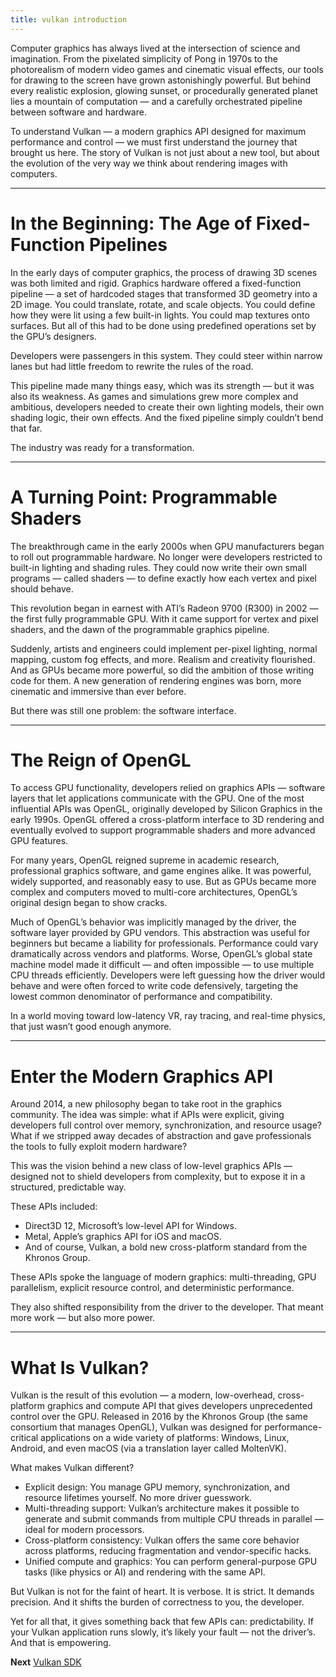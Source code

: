 ```yaml
---
title: vulkan introduction
---
```


Computer graphics has always lived at the intersection of science and imagination. From the pixelated simplicity of Pong in 1970s to the photorealism of modern video games and cinematic visual effects, our tools for drawing to the screen have grown astonishingly powerful. But behind every realistic explosion, glowing sunset, or procedurally generated planet lies a mountain of computation — and a carefully orchestrated pipeline between software and hardware.

To understand Vulkan — a modern graphics API designed for maximum performance and control — we must first understand the journey that brought us here. The story of Vulkan is not just about a new tool, but about the evolution of the very way we think about rendering images with computers.

---

# In the Beginning: The Age of Fixed-Function Pipelines

In the early days of computer graphics, the process of drawing 3D scenes was both limited and rigid. Graphics hardware offered a fixed-function pipeline — a set of hardcoded stages that transformed 3D geometry into a 2D image. You could translate, rotate, and scale objects. You could define how they were lit using a few built-in lights. You could map textures onto surfaces. But all of this had to be done using predefined operations set by the GPU’s designers.

Developers were passengers in this system. They could steer within narrow lanes but had little freedom to rewrite the rules of the road.

This pipeline made many things easy, which was its strength — but it was also its weakness. As games and simulations grew more complex and ambitious, developers needed to create their own lighting models, their own shading logic, their own effects. And the fixed pipeline simply couldn’t bend that far.

The industry was ready for a transformation.

---

# A Turning Point: Programmable Shaders

The breakthrough came in the early 2000s when GPU manufacturers began to roll out programmable hardware. No longer were developers restricted to built-in lighting and shading rules. They could now write their own small programs — called shaders — to define exactly how each vertex and pixel should behave.

This revolution began in earnest with ATI’s Radeon 9700 (R300) in 2002 — the first fully programmable GPU. With it came support for vertex and pixel shaders, and the dawn of the programmable graphics pipeline.

Suddenly, artists and engineers could implement per-pixel lighting, normal mapping, custom fog effects, and more. Realism and creativity flourished. And as GPUs became more powerful, so did the ambition of those writing code for them. A new generation of rendering engines was born, more cinematic and immersive than ever before.

But there was still one problem: the software interface.

---

# The Reign of OpenGL

To access GPU functionality, developers relied on graphics APIs — software layers that let applications communicate with the GPU. One of the most influential APIs was OpenGL, originally developed by Silicon Graphics in the early 1990s. OpenGL offered a cross-platform interface to 3D rendering and eventually evolved to support programmable shaders and more advanced GPU features.

For many years, OpenGL reigned supreme in academic research, professional graphics software, and game engines alike. It was powerful, widely supported, and reasonably easy to use. But as GPUs became more complex and computers moved to multi-core architectures, OpenGL’s original design began to show cracks.

Much of OpenGL’s behavior was implicitly managed by the driver, the software layer provided by GPU vendors. This abstraction was useful for beginners but became a liability for professionals. Performance could vary dramatically across vendors and platforms. Worse, OpenGL’s global state machine model made it difficult — and often impossible — to use multiple CPU threads efficiently. Developers were left guessing how the driver would behave and were often forced to write code defensively, targeting the lowest common denominator of performance and compatibility.

In a world moving toward low-latency VR, ray tracing, and real-time physics, that just wasn’t good enough anymore.

---

# Enter the Modern Graphics API

Around 2014, a new philosophy began to take root in the graphics community. The idea was simple: what if APIs were explicit, giving developers full control over memory, synchronization, and resource usage? What if we stripped away decades of abstraction and gave professionals the tools to fully exploit modern hardware?

This was the vision behind a new class of low-level graphics APIs — designed not to shield developers from complexity, but to expose it in a structured, predictable way.

These APIs included:
- Direct3D 12, Microsoft’s low-level API for Windows.
- Metal, Apple’s graphics API for iOS and macOS.
- And of course, Vulkan, a bold new cross-platform standard from the Khronos Group.

These APIs spoke the language of modern graphics: multi-threading, GPU parallelism, explicit resource control, and deterministic performance.

They also shifted responsibility from the driver to the developer. That meant more work — but also more power.

---

# What Is Vulkan?

Vulkan is the result of this evolution — a modern, low-overhead, cross-platform graphics and compute API that gives developers unprecedented control over the GPU. Released in 2016 by the Khronos Group (the same consortium that manages OpenGL), Vulkan was designed for performance-critical applications on a wide variety of platforms: Windows, Linux, Android, and even macOS (via a translation layer called MoltenVK).

What makes Vulkan different?
- Explicit design: You manage GPU memory, synchronization, and resource lifetimes yourself. No more driver guesswork.
- Multi-threading support: Vulkan’s architecture makes it possible to generate and submit commands from multiple CPU threads in parallel — ideal for modern processors.
- Cross-platform consistency: Vulkan offers the same core behavior across platforms, reducing fragmentation and vendor-specific hacks.
- Unified compute and graphics: You can perform general-purpose GPU tasks (like physics or AI) and rendering with the same API.

But Vulkan is not for the faint of heart. It is verbose. It is strict. It demands precision. And it shifts the burden of correctness to you, the developer.

Yet for all that, it gives something back that few APIs can: predictability. If your Vulkan application runs slowly, it’s likely your fault — not the driver’s. And that is empowering.

**Next** [Vulkan SDK](01/Vulkan_SDK.md)